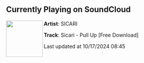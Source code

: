 ## Currently Playing on SoundCloud

[<img align="left" width="100" src="https://i1.sndcdn.com/artworks-zUSzcwmyC5wSPCVa-WATvAA-t500x500.jpg">](https://soundcloud.com/sicari_official/sicari-pull-up-final)

**Artist**: SICARI 

**Track**: Sicari - Pull Up [Free Download]

Last updated at 10/17/2024 08:45
